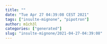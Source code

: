 ```yaml
---
title: ""
date: "Tue Apr 27 04:39:08 CEST 2021"
tags: ["insulte-mignone", "pipotron"]
author: m1ch3l
categories: ["generated"]
slug: "insulte-mignone/2021-04-27-04:39:08"
---
```



